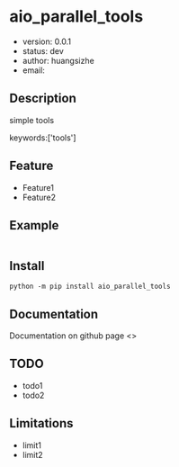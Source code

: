 # aio_parallel_tools

+ version: 0.0.1
+ status: dev
+ author: huangsizhe
+ email: 

## Description

simple tools

keywords:['tools']

## Feature

+ Feature1
+ Feature2

## Example

```python
```

## Install

`python -m pip install aio_parallel_tools`

## Documentation

Documentation on github page <>

## TODO

+ todo1
+ todo2

## Limitations

+ limit1
+ limit2